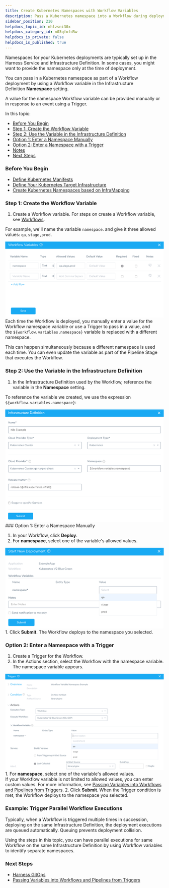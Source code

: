 ```yaml
---
title: Create Kubernetes Namespaces with Workflow Variables
description: Pass a Kubernetes namespace into a Workflow during deployment.
sidebar_position: 210
helpdocs_topic_id: nhlzsni30x
helpdocs_category_id: n03qfofd5w
helpdocs_is_private: false
helpdocs_is_published: true
---
```


Namespaces for your Kubernetes deployments are typically set up in the Harness Service and Infrastructure Definition. In some cases, you might want to provide the namespace only at the time of deployment.

You can pass in a Kubernetes namespace as part of a Workflow deployment by using a Workflow variable in the Infrastructure Definition **Namespace** setting.

A value for the namespace Workflow variable can be provided manually or in response to an event using a Trigger.

In this topic:

* [Before You Begin](#before_you_begin)
* [Step 1: Create the Workflow Variable](#step_1_create_the_workflow_variable)
* [Step 2: Use the Variable in the Infrastructure Definition](#step_2_use_the_variable_in_the_infrastructure_definition)
* [Option 1: Enter a Namespace Manually](#option_1_enter_a_namespace_manually)
* [Option 2: Enter a Namespace with a Trigger](#option_2_enter_a_namespace_with_a_trigger)
* [Notes](#notes)
* [Next Steps](#next_steps)

### Before You Begin

* [Define Kubernetes Manifests](/article/2j2vi5oxrq-define-kubernetes-manifests)
* [Define Your Kubernetes Target Infrastructure](/article/u3rp89v80h-define-your-kubernetes-target-infrastructure)
* [Create Kubernetes Namespaces based on InfraMapping](/article/5xm4z4q3d8-create-kubernetes-namespaces-based-on-infra-mapping)

### Step 1: Create the Workflow Variable

1. Create a Workflow variable. For steps on create a Workflow variable, see [Workflows](/article/m220i1tnia-workflow-configuration).

For example, we'll name the variable `namespace`. and give it three allowed values: `qa,stage,prod`.

![](./static/create-kubernetes-namespaces-with-workflow-variables-207.png)Each time the Workflow is deployed, you manually enter a value for the Workflow namespace variable or use a Trigger to pass in a value, and the `${workflow.variables.namespace}` variable is replaced with a different namespace.

This can happen simultaneously because a different namespace is used each time. You can even update the variable as part of the Pipeline Stage that executes the Workflow.

### Step 2: Use the Variable in the Infrastructure Definition

1. In the Infrastructure Definition used by the Workflow, reference the variable in the **Namespace** setting.

To reference the variable we created, we use the expression `${workflow.variables.namespace}`:

![](./static/create-kubernetes-namespaces-with-workflow-variables-208.png)### Option 1: Enter a Namespace Manually

1. In your Workflow, click **Deploy**.
2. For **namespace**, select one of the variable's allowed values.

![](./static/create-kubernetes-namespaces-with-workflow-variables-209.png)1. Click **Submit**. The Workflow deploys to the namespace you selected.

### Option 2: Enter a Namespace with a Trigger

1. Create a Trigger for the Workflow.
2. In the Actions section, select the Workflow with the namespace variable. The namespace variable appears.

![](./static/create-kubernetes-namespaces-with-workflow-variables-210.png)1. For **namespace**, select one of the variable's allowed values.  
If your Workflow variable is not limited to allowed values, you can enter custom values. For more information, see [Passing Variables into Workflows and Pipelines from Triggers](/article/revc37vl0f-passing-variable-into-workflows).
2. Click **Submit**. When the Trigger condition is met, the Workflow deploys to the namespace you selected.

### Example: Trigger Parallel Workflow Executions

Typically, when a Workflow is triggered multiple times in succession, deploying on the same Infrastructure Definition, the deployment executions are queued automatically. Queuing prevents deployment collision.

Using the steps in this topic, you can have parallel executions for same Workflow on the same Infrastructure Definition by using Workflow variables to identify separate namespaces.

### Next Steps

* [Harness GitOps](/article/khbt0yhctx-harness-git-ops)
* [Passing Variables into Workflows and Pipelines from Triggers](/article/revc37vl0f-passing-variable-into-workflows)

